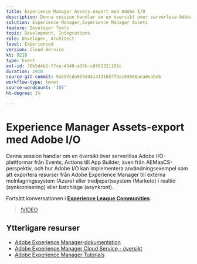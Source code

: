 ```yaml
---
title: Experience Manager Assets-export med Adobe I/O
description: Denna session handlar om en översikt över serverlösa Adobe I/O-plattformar från Events, Actions till App Builder, även från AEMaaCS-perspektiv, och hur Adobe I/O kan implementera användningsexempel som att exportera resurser från Adobe Experience Manager till externa molnlagringssystem (Azure) eller tredjepartssystem (Marketo) i realtid (synkronisering) eller batchläge (asynkront).
solution: Experience Manager,Experience Manager Assets
feature: Developer Tools
topic: Development, Integrations
role: Developer, Architect
level: Experienced
version: Cloud Service
kt: 9218
type: Event
exl-id: 38b5d4b1-f7ce-4540-a37b-c8f02321101c
duration: 1918
source-git-commit: 9a297cda953d4414131657f9ac84580aea0eabeb
workflow-type: tm+mt
source-wordcount: '155'
ht-degree: 1%

---
```


# Experience Manager Assets-export med Adobe I/O

Denna session handlar om en översikt över serverlösa Adobe I/O-plattformar från Events, Actions till App Builder, även från AEMaaCS-perspektiv, och hur Adobe I/O kan implementera användningsexempel som att exportera resurser från Adobe Experience Manager till externa molnlagringssystem (Azure) eller tredjepartssystem (Marketo) i realtid (synkronisering) eller batchläge (asynkront).

Fortsätt konversationen i **[Experience League Communities](https://adobe.ly/3mkDXo6)**.

>[!VIDEO](https://video.tv.adobe.com/v/337842/?quality=12&learn=on&hidetitle=true)

## Ytterligare resurser

- [Adobe Experience Manager-dokumentation](https://experienceleague.adobe.com/docs/experience-manager-cloud-service.html)
- [Adobe Experience Manager Cloud Service - översikt](https://experienceleague.adobe.com/docs/experience-manager-cloud-service/overview/home.html)
- [Adobe Experience Manager Tutorials](https://experienceleague.adobe.com/docs/experience-manager-tutorials.html)

